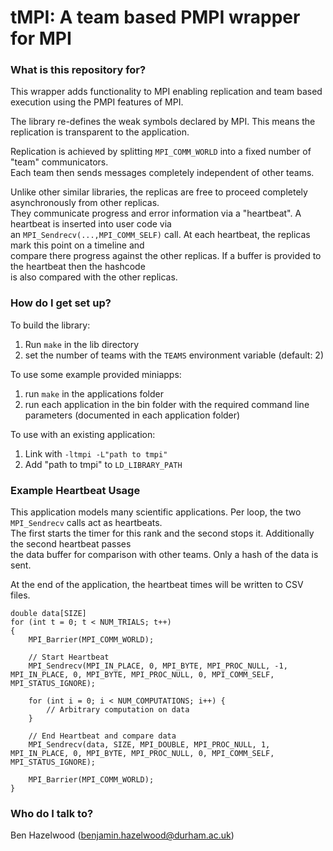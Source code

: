 # tMPI: A team based PMPI wrapper for MPI #

### What is this repository for? ###

This wrapper adds functionality to MPI enabling replication and team based execution using the PMPI features of MPI.  

The library re-defines the weak symbols declared by MPI. This means the replication is transparent to the application.  

Replication is achieved by splitting `MPI_COMM_WORLD` into a fixed number of "team" communicators.   
Each team then sends messages completely independent of other teams.   

Unlike other similar libraries, the replicas are free to proceed completely asynchronously from other replicas.  
They communicate progress and error information via a "heartbeat". A heartbeat is inserted into user code via   
an `MPI_Sendrecv(...,MPI_COMM_SELF)` call. At each heartbeat, the replicas mark this point on a timeline and   
compare there progress against the other replicas. If a buffer is provided to the heartbeat then the hashcode   
is also compared with the other replicas. 

### How do I get set up? ##
To build the library:  
1. Run `make` in the lib directory  
2. set the number of teams with the `TEAMS` environment variable (default: 2)  

To use some example provided miniapps:  
1. run `make` in the applications folder  
2. run each application in the bin folder with the required command line parameters (documented in each application folder)  

To use with an existing application:  
1. Link with `-ltmpi -L"path to tmpi"`   
2. Add "path to tmpi" to `LD_LIBRARY_PATH`   

### Example Heartbeat Usage ###
This application models many scientific applications. Per loop, the two `MPI_Sendrecv` calls act as heartbeats.   
The first starts the timer for this rank and the second stops it. Additionally the second heartbeat passes   
the data buffer for comparison with other teams. Only a hash of the data is sent.  

At the end of the application, the heartbeat times will be written to CSV files.

```
double data[SIZE]
for (int t = 0; t < NUM_TRIALS; t++)
{
    MPI_Barrier(MPI_COMM_WORLD);

    // Start Heartbeat
    MPI_Sendrecv(MPI_IN_PLACE, 0, MPI_BYTE, MPI_PROC_NULL, -1, MPI_IN_PLACE, 0, MPI_BYTE, MPI_PROC_NULL, 0, MPI_COMM_SELF, MPI_STATUS_IGNORE);

    for (int i = 0; i < NUM_COMPUTATIONS; i++) {
        // Arbitrary computation on data
    }

    // End Heartbeat and compare data
    MPI_Sendrecv(data, SIZE, MPI_DOUBLE, MPI_PROC_NULL, 1, MPI_IN_PLACE, 0, MPI_BYTE, MPI_PROC_NULL, 0, MPI_COMM_SELF, MPI_STATUS_IGNORE);

    MPI_Barrier(MPI_COMM_WORLD);
}
```

### Who do I talk to? ###
Ben Hazelwood (benjamin.hazelwood@durham.ac.uk)